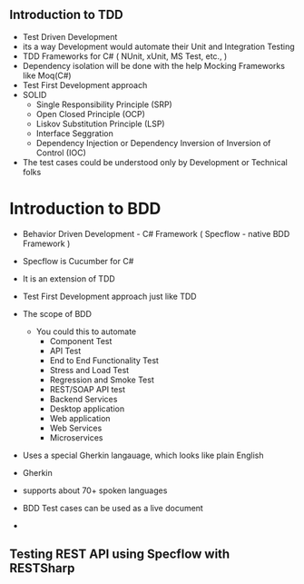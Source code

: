 ## Introduction to TDD
- Test Driven Development
- its a way Development would automate their Unit and Integration Testing
- TDD Frameworks for C# ( NUnit, xUnit, MS Test, etc., )
- Dependency isolation will be done with the help Mocking Frameworks like Moq(C#)
- Test First Development approach
- SOLID
  - Single Responsibility Principle (SRP)
  - Open Closed Principle (OCP)
  - Liskov Substitution Principle (LSP)
  - Interface Seggration
  - Dependency Injection or Dependency Inversion of Inversion of Control (IOC)
- The test cases could be understood only by Development or Technical folks
  
# Introduction to BDD
- Behavior Driven Development - C# Framework ( Specflow - native BDD Framework )
- Specflow is Cucumber for C#
- It is an extension of TDD
- Test First Development approach just like TDD
- The scope of BDD
  - You could this to automate
    - Component Test
    - API Test
    - End to End Functionality Test
    - Stress and Load Test
    - Regression and Smoke Test
    - REST/SOAP API test
    - Backend Services
    - Desktop application
    - Web application
    - Web Services
    - Microservices
   
- Uses a special Gherkin langauage, which looks like plain English
- Gherkin
-  supports about 70+ spoken languages
- BDD Test cases can be used as a live document
- 


## Testing REST API using Specflow with RESTSharp
```
```
